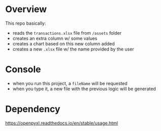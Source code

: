 # Overview
This repo basically:
- reads the `transactions.xlsx` file from `/assets` folder
- creates an extra column w/ some values
- creates a chart based on this new column added
- creates a new `.xlsx` file w/ the name provided by the user

# Console
- when you run this project, a `fileName` will be requested
- when you type it, a new file with the previous logic will be generated

# Dependency
https://openpyxl.readthedocs.io/en/stable/usage.html